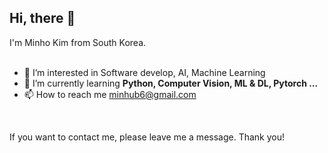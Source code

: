 <h2>Hi, there 👋</h2>
 I'm Minho Kim from South Korea. <br/><br/>

- 👀 I’m interested in Software develop, AI, Machine Learning
- 🌱 I’m currently learning **Python, Computer Vision, ML & DL, Pytorch ...**
- 📫 How to reach me minhub6@gmail.com
<br/>

If you want to contact me, please leave me a message. Thank you!

<!---
minhob/minhob is a ✨ special ✨ repository because its `README.md` (this file) appears on your GitHub profile.
You can click the Preview link to take a look at your changes.
--->
